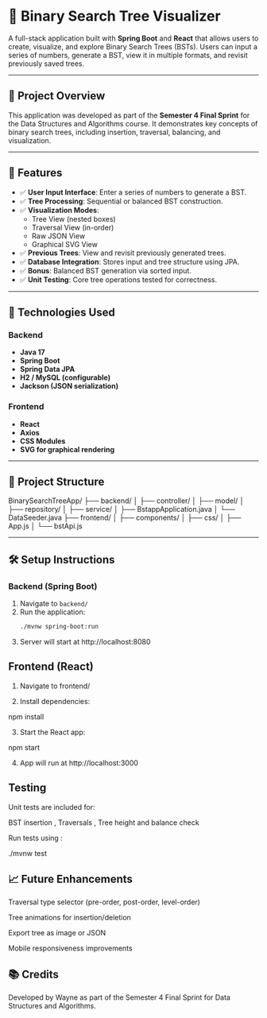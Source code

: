 # 🌳 Binary Search Tree Visualizer

A full-stack application built with **Spring Boot** and **React** that allows users to create, visualize, and explore Binary Search Trees (BSTs). Users can input a series of numbers, generate a BST, view it in multiple formats, and revisit previously saved trees.

---

## 📌 Project Overview

This application was developed as part of the **Semester 4 Final Sprint** for the Data Structures and Algorithms course. It demonstrates key concepts of binary search trees, including insertion, traversal, balancing, and visualization.

---

## 🚀 Features

- ✅ **User Input Interface**: Enter a series of numbers to generate a BST.
- ✅ **Tree Processing**: Sequential or balanced BST construction.
- ✅ **Visualization Modes**:
  - Tree View (nested boxes)
  - Traversal View (in-order)
  - Raw JSON View
  - Graphical SVG View
- ✅ **Previous Trees**: View and revisit previously generated trees.
- ✅ **Database Integration**: Stores input and tree structure using JPA.
- ✅ **Bonus**: Balanced BST generation via sorted input.
- ✅ **Unit Testing**: Core tree operations tested for correctness.

---

## 🧰 Technologies Used

### Backend
- **Java 17**
- **Spring Boot**
- **Spring Data JPA**
- **H2 / MySQL (configurable)**
- **Jackson (JSON serialization)**

### Frontend
- **React**
- **Axios**
- **CSS Modules**
- **SVG for graphical rendering**

---

## 📂 Project Structure

BinarySearchTreeApp/ ├── backend/ │ ├── controller/ │ ├── model/ │ ├── repository/ │ ├── service/ │ ├── BstappApplication.java │ └── DataSeeder.java ├── frontend/ │ ├── components/ │ ├── css/ │ ├── App.js │ └── bstApi.js


---

## 🛠️ Setup Instructions

### Backend (Spring Boot)
1. Navigate to `backend/`
2. Run the application:
   ```bash
   ./mvnw spring-boot:run
3. Server will start at http://localhost:8080

## Frontend (React)
1. Navigate to frontend/

2. Install dependencies:

  npm install

3. Start the React app:

  npm start

4. App will run at http://localhost:3000

## Testing
Unit tests are included for:

BST insertion , Traversals , Tree height and balance check

Run tests using : 

  ./mvnw test

## 📈 Future Enhancements
Traversal type selector (pre-order, post-order, level-order)

Tree animations for insertion/deletion

Export tree as image or JSON

Mobile responsiveness improvements

## 📚 Credits
Developed by Wayne as part of the Semester 4 Final Sprint for Data Structures and Algorithms.
